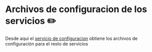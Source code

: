 # Archivos de configuracion de los servicios :pencil2:

Desde aqui el [servicio de configuracion](https://github.com/Desarrollo-Backend-Duo-Dinamico/config-service) obtiene los archivos de configuración para el resto de servicios 